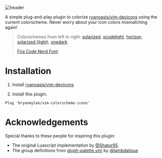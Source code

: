 ![header](https://user-images.githubusercontent.com/42545742/100741575-fe937900-3414-11eb-8357-2f272a5be5a0.png)

A simple plug-and-play plugin to colorize [ryanoasis/vim-devicons](https://github.com/ryanoasis/vim-devicons) using the current colorscheme. Never worry about your icon colors mismatching again!

> Colorschemes from left to right: [solarized](https://github.com/ericbn/vim-solarized), [xcodelight](https://github.com/arzg/vim-colors-xcode), [horizon](https://github.com/ntk148v/vim-horizon), [solarized (light)](https://github.com/ericbn/vim-solarized), [onedark](https://github.com/joshdick/onedark.vim).
>
> [Fira Code Nerd Font](https://github.com/ryanoasis/nerd-fonts/blob/master/patched-fonts/FiraCode).

# Installation

1. Install [ryanoasis/vim-devicons](https://github.com/ryanoasis/vim-devicons).

2. Install this plugin.

```vim
Plug 'bryanmylee/vim-colorscheme-icons'
```

# Acknowledgements

Special thanks to these people for inspiring this plugin:

* The original Luascript implementation by [@Shatur95](https://github.com/Shatur95).
* The group definitions from [glyph-palette.vim](https://github.com/lambdalisue/glyph-palette.vim) by [@lambdalisue](https://github.com/lambdalisue).
